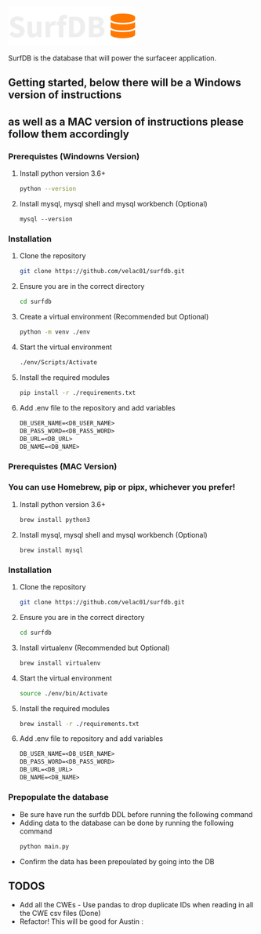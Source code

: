 ![SurfDB Logo](./static/SurfDB-Logo.png)

SurfDB is the database that will power the surfaceer application.

## Getting started, below there will be a Windows version of instructions
## as well as a MAC version of instructions please follow them accordingly

### Prerequistes (Windowns Version)
1. Install python version 3.6+
    ```sh
    python --version
    ```
2. Install mysql, mysql shell and mysql workbench (Optional)
    ```
    mysql --version 
    ```

### Installation 
1. Clone the repository 
    ```sh 
    git clone https://github.com/velac01/surfdb.git
    ```
2. Ensure you are in the correct directory 
    ```sh
    cd surfdb
    ```
2. Create a virtual environment (Recommended but Optional) 
    ```sh
    python -m venv ./env
    ```
3. Start the virtual environment 
    ```sh
    ./env/Scripts/Activate
    ```
4. Install the required modules 
    ```sh
    pip install -r ./requirements.txt
    ```
5. Add .env file to the repository and add variables 
    ```dosini
    DB_USER_NAME=<DB_USER_NAME>
    DB_PASS_WORD=<DB_PASS_WORD>
    DB_URL=<DB_URL>
    DB_NAME=<DB_NAME>
    ```

### Prerequistes (MAC Version) 
### You can use Homebrew, pip or pipx, whichever you prefer!
1. Install python version 3.6+
    ```sh
    brew install python3 
    ```
2. Install mysql, mysql shell and mysql workbench (Optional)
    ```
    brew install mysql
    ```

### Installation 
1. Clone the repository 
    ```sh 
    git clone https://github.com/velac01/surfdb.git
    ```
2. Ensure you are in the correct directory 
    ```sh
    cd surfdb
    ```
2. Install virtualenv (Recommended but Optional) 
    ```sh
    brew install virtualenv
    ```
3. Start the virtual environment 
    ```sh
    source ./env/bin/Activate
    ```
4. Install the required modules 
    ```sh
    brew install -r ./requirements.txt
    ```
5. Add .env file to repository and add variables 
    ```dosini
    DB_USER_NAME=<DB_USER_NAME>
    DB_PASS_WORD=<DB_PASS_WORD>
    DB_URL=<DB_URL>
    DB_NAME=<DB_NAME>
    ```
### Prepopulate the database 
- Be sure have run the surfdb DDL before running the following command
- Adding data to the database can be done by running the following command 
    ```sh
    python main.py
    ```
- Confirm the data has been prepoulated by going into the DB

## TODOS
- Add all the CWEs - Use pandas to drop duplicate IDs when reading in all the CWE csv files (Done)
- Refactor! This will be good for Austin :
